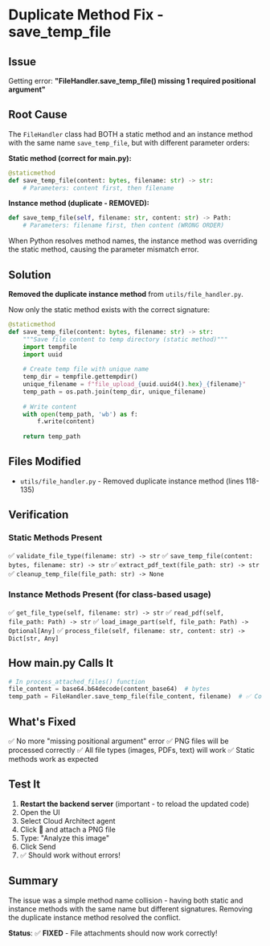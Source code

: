 # Duplicate Method Fix - save_temp_file

## Issue
Getting error: **"FileHandler.save_temp_file() missing 1 required positional argument"**

## Root Cause
The `FileHandler` class had BOTH a static method and an instance method with the same name `save_temp_file`, but with different parameter orders:

**Static method (correct for main.py):**
```python
@staticmethod
def save_temp_file(content: bytes, filename: str) -> str:
    # Parameters: content first, then filename
```

**Instance method (duplicate - REMOVED):**
```python
def save_temp_file(self, filename: str, content: str) -> Path:
    # Parameters: filename first, then content (WRONG ORDER)
```

When Python resolves method names, the instance method was overriding the static method, causing the parameter mismatch error.

## Solution
**Removed the duplicate instance method** from `utils/file_handler.py`.

Now only the static method exists with the correct signature:
```python
@staticmethod
def save_temp_file(content: bytes, filename: str) -> str:
    """Save file content to temp directory (static method)"""
    import tempfile
    import uuid
    
    # Create temp file with unique name
    temp_dir = tempfile.gettempdir()
    unique_filename = f"file_upload_{uuid.uuid4().hex}_{filename}"
    temp_path = os.path.join(temp_dir, unique_filename)
    
    # Write content
    with open(temp_path, 'wb') as f:
        f.write(content)
    
    return temp_path
```

## Files Modified
- `utils/file_handler.py` - Removed duplicate instance method (lines 118-135)

## Verification

### Static Methods Present
✅ `validate_file_type(filename: str) -> str`
✅ `save_temp_file(content: bytes, filename: str) -> str`
✅ `extract_pdf_text(file_path: str) -> str`
✅ `cleanup_temp_file(file_path: str) -> None`

### Instance Methods Present (for class-based usage)
✅ `get_file_type(self, filename: str) -> str`
✅ `read_pdf(self, file_path: Path) -> str`
✅ `load_image_part(self, file_path: Path) -> Optional[Any]`
✅ `process_file(self, filename: str, content: str) -> Dict[str, Any]`

## How main.py Calls It
```python
# In process_attached_files() function
file_content = base64.b64decode(content_base64)  # bytes
temp_path = FileHandler.save_temp_file(file_content, filename)  # ✅ Correct order
```

## What's Fixed
✅ No more "missing positional argument" error
✅ PNG files will be processed correctly
✅ All file types (images, PDFs, text) will work
✅ Static methods work as expected

## Test It
1. **Restart the backend server** (important - to reload the updated code)
2. Open the UI
3. Select Cloud Architect agent
4. Click 📎 and attach a PNG file
5. Type: "Analyze this image"
6. Click Send
7. ✅ Should work without errors!

## Summary
The issue was a simple method name collision - having both static and instance methods with the same name but different signatures. Removing the duplicate instance method resolved the conflict.

**Status**: ✅ **FIXED** - File attachments should now work correctly!

